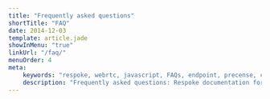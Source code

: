 ```yaml
---
title: "Frequently asked questions"
shortTitle: "FAQ"
date: 2014-12-03
template: article.jade
showInMenu: "true"
linkUrl: "/faq/"
menuOrder: 4
meta:
    keywords: "respoke, webrtc, javascript, FAQs, endpoint, precense, connection, media relay, TURN"
    description: "Frequently asked questions: Respoke documentation for developers." 
---
```


